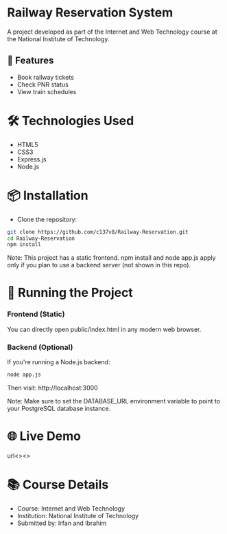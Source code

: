 # Railway Reservation System

 A project developed as part of the Internet and Web Technology course at the National Institute of Technology.
## 🚆 Features
- Book railway tickets
- Check PNR status
- View train schedules

# 🛠 Technologies Used
- HTML5
- CSS3
- Express.js
- Node.js

# 📦 Installation

- Clone the repository:

```bash
git clone https://github.com/c137v8/Railway-Reservation.git
cd Railway-Reservation
npm install
```
Note: This project has a static frontend. npm install and node app.js apply only if you plan to use a backend server (not shown in this repo).

# 🚀 Running the Project
### Frontend (Static)

You can directly open public/index.html in any modern web browser.

### Backend (Optional)

If you're running a Node.js backend:
```bash
node app.js
```
Then visit: http://localhost:3000

Note: Make sure to set the DATABASE_URL environment variable to point to your PostgreSQL database instance.
# 🌐 Live Demo
url<><>
# 📚 Course Details
- Course: Internet and Web Technology
- Institution: National Institute of Technology
- Submitted by: Irfan and Ibrahim
